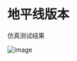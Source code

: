 # 地平线版本

仿真测试结果

![image](https://github.com/cqu20160901/yolov5p6_caffe_onnx_tensorRT_rknn_horizon/blob/master/horizon_yolov5p6/result.jpg)
